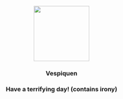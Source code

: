 <p align="center">
    <img src="https://raw.githubusercontent.com/PokeAPI/sprites/master/sprites/pokemon/416.png" width="150" height="150">
</p>
<h3 align="center"> <b>Vespiquen</b></h3>
<h3 align="center">Have a terrifying day! (contains irony)</h3>
